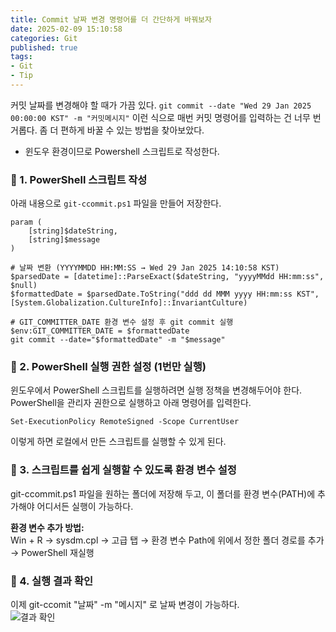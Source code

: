 ```yaml
---
title: Commit 날짜 변경 명령어를 더 간단하게 바꿔보자          
date: 2025-02-09 15:10:58
categories: Git         
published: true 
tags:
- Git  
- Tip      
---  
```



커밋 날짜를 변경해야 할 때가 가끔 있다. `git commit --date "Wed 29 Jan 2025 00:00:00 KST" -m "커밋메시지"` 이런 식으로 매번 커밋 명령어를 입력하는 건 너무 번거롭다. 좀 더 편하게 바꿀 수 있는 방법을 찾아보았다.   
* 윈도우 환경이므로 Powershell 스크립트로 작성한다.  

### 📌 1. PowerShell 스크립트 작성  
아래 내용으로 `git-ccommit.ps1` 파일을 만들어 저장한다.  
``` 
param (
    [string]$dateString,
    [string]$message
)

# 날짜 변환 (YYYYMMDD HH:MM:SS → Wed 29 Jan 2025 14:10:58 KST)
$parsedDate = [datetime]::ParseExact($dateString, "yyyyMMdd HH:mm:ss", $null)
$formattedDate = $parsedDate.ToString("ddd dd MMM yyyy HH:mm:ss KST", [System.Globalization.CultureInfo]::InvariantCulture)

# GIT_COMMITTER_DATE 환경 변수 설정 후 git commit 실행
$env:GIT_COMMITTER_DATE = $formattedDate
git commit --date="$formattedDate" -m "$message"

```  

### 📌 2. PowerShell 실행 권한 설정 (1번만 실행)  
윈도우에서 PowerShell 스크립트를 실행하려면 실행 정책을 변경해두어야 한다. PowerShell을 관리자 권한으로 실행하고 아래 명령어를 입력한다. 

```
Set-ExecutionPolicy RemoteSigned -Scope CurrentUser 
``` 
이렇게 하면 로컬에서 만든 스크립트를 실행할 수 있게 된다.  


### 📌 3. 스크립트를 쉽게 실행할 수 있도록 환경 변수 설정
git-ccommit.ps1 파일을 원하는 폴더에 저장해 두고, 이 폴더를 환경 변수(PATH)에 추가해야 어디서든 실행이 가능하다. 

**환경 변수 추가 방법:**  
Win + R → sysdm.cpl → 고급 탭 → 환경 변수 Path에 위에서 정한 폴더 경로를 추가 → PowerShell 재실행

### 📌 4. 실행 결과 확인  
이제 git-ccomit "날짜" -m "메시지" 로 날짜 변경이 가능하다.   
![결과 확인](https://i.imgur.com/exqhRnZ.png)